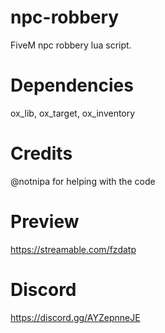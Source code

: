 # npc-robbery
FiveM npc robbery lua script.

# Dependencies
ox_lib, ox_target, ox_inventory

# Credits
@notnipa for helping with the code

# Preview
https://streamable.com/fzdatp

# Discord
https://discord.gg/AYZepnneJE

